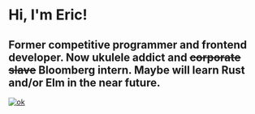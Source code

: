 # Hi, I'm Eric! 
## Former competitive programmer and frontend developer. Now ukulele addict and ~~corporate slave~~ Bloomberg intern. Maybe will learn Rust and/or Elm in the near future.
[![ok](https://github-readme-stats.vercel.app/api/top-langs?username=cirex-web)](https://www.tomorrowtides.com/j2213.html)

